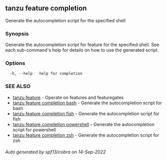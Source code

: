 ## tanzu feature completion

Generate the autocompletion script for the specified shell

### Synopsis

Generate the autocompletion script for feature for the specified shell.
See each sub-command's help for details on how to use the generated script.


### Options

```
  -h, --help   help for completion
```

### SEE ALSO

* [tanzu feature](tanzu_feature.md)	 - Operate on features and featuregates
* [tanzu feature completion bash](tanzu_feature_completion_bash.md)	 - Generate the autocompletion script for bash
* [tanzu feature completion fish](tanzu_feature_completion_fish.md)	 - Generate the autocompletion script for fish
* [tanzu feature completion powershell](tanzu_feature_completion_powershell.md)	 - Generate the autocompletion script for powershell
* [tanzu feature completion zsh](tanzu_feature_completion_zsh.md)	 - Generate the autocompletion script for zsh

###### Auto generated by spf13/cobra on 14-Sep-2022
